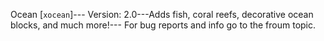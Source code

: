 Ocean [`xocean`]--- 
Version: 2.0---Adds fish, coral reefs, decorative ocean blocks, and much more!--- For bug reports and info go to the froum topic.
